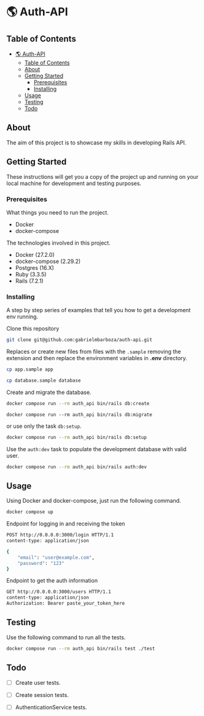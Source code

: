 # 🌎 Auth-API

## Table of Contents

- [🌎 Auth-API](#-auth-api)
  - [Table of Contents](#table-of-contents)
  - [About ](#about-)
  - [Getting Started ](#getting-started-)
    - [Prerequisites](#prerequisites)
    - [Installing](#installing)
  - [Usage ](#usage-)
  - [Testing ](#testing-)
  - [Todo ](#todo-)

## About <a name = "about"></a>

The aim of this project is to showcase my skills in developing Rails API.

## Getting Started <a name = "getting_started"></a>

These instructions will get you a copy of the project up and running on your local machine for development and testing purposes.

### Prerequisites

What things you need to run the project.

- Docker
- docker-compose

The technologies involved in this project.

- Docker (27.2.0)
- docker-compose (2.29.2)
- Postgres (16.X)
- Ruby (3.3.5)
- Rails (7.2.1)

### Installing

A step by step series of examples that tell you how to get a development env running.

Clone this repository
```bash
git clone git@github.com:gabrielmbarboza/auth-api.git
```

Replaces or create new files from files with the `.sample` removing the extension and then replace the environment variables in **.env** directory.

```bash
cp app.sample app
```

```bash
cp database.sample database
```

Create and migrate the database.

```bash
docker compose run --rm auth_api bin/rails db:create
```

```dbash
docker compose run --rm auth_api bin/rails db:migrate
```

or use only the task `db:setup`.

```bash
docker compose run --rm auth_api bin/rails db:setup
```

Use the `auth:dev` task to populate the development database with valid user.

```bash
docker compose run --rm auth_api bin/rails auth:dev
```

## Usage <a name = "usage"></a>

Using Docker and docker-compose, just run the following command.

```bash
docker compose up
```

Endpoint for logging in and receiving the token

```bash
POST http://0.0.0.0:3000/login HTTP/1.1
content-type: application/json

{
    "email": "user@example.com",
    "password": "123"
}
```

Endpoint to get the auth information

```bash
GET http://0.0.0.0:3000/users HTTP/1.1
content-type: application/json
Authorization: Bearer paste_your_token_here
```

## Testing <a name = "testing"></a>

Use the following command to run all the tests.

```bash
docker compose run --rm auth_api bin/rails test ./test
```

## Todo <a name = "todo"></a>

- [ ] Create user tests.
- [ ] Create session tests.
- [ ] AuthenticationService tests.

